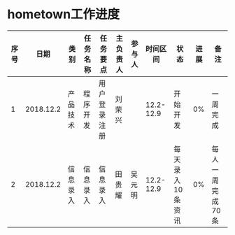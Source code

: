 # hometown工作进度


| 序号 | 日期 | 类别 | 任务名称 | 任务要点 | 主负责人 | 参与人 | 时间区间 | 状态 | 进展 | 备注 |
| ------ | ------ | ------ | ------ | ------ | ------ | ------ | ------ |  ------ | ------ | ------ | 
| 1 | 2018.12.2 | 产品技术 | 程序开发 | 用户登录注册 | 刘荣兴 |  | 12.2-12.9 | 开始开发 | 0% | 一周完成 |
| 2 | 2018.12.2 | 信息录入 | 信息录入 | 信息录入 | 田贵耀 | 吴元明 | 12.2-12.9 | 每天录入10条资讯 | 0% | 每人一周完成70条 |
